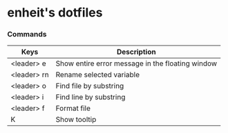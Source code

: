 # enheit's dotfiles

### Commands

|Keys|Description|
|---|---|
|\<leader> e|Show entire error message in the floating window|
|\<leader> rn|Rename selected variable|
|\<leader> o|Find file by substring|
|\<leader> i|Find line by substring|
|\<leader> f|Format file|
|K|Show tooltip|
